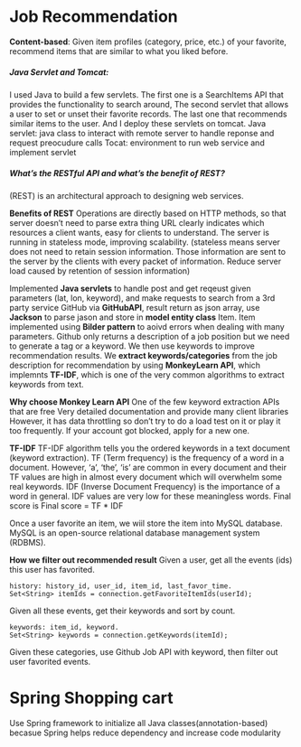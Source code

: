# Job Recommendation
**Content-based**: Given item profiles (category, price, etc.) of your favorite, recommend items that are similar to what you liked before. 

##### Java Servlet and Tomcat:
I used Java to build a few servlets. The first one is a SearchItems API that provides the functionality to search around, The second servlet that allows a user to set or unset their favorite records. The last one that recommends similar items to the user. And I deploy these servlets on tomcat.
Java servlet: java class to interact with remote server to handle reponse and request preocudure calls
Tocat: environment to run web service and implement servlet

##### What’s the RESTful API and what’s the benefit of REST?
(REST) is an architectural approach to designing web services. 

**Benefits of REST**
Operations are directly based on HTTP methods, so that server doesn’t need to parse extra thing
URL clearly indicates which resources a client wants, easy for clients to understand.
The server is running in stateless mode, improving scalability. (stateless means server does not need to retain session information. Those information are sent to the server by the clients with every packet of information. Reduce server load caused by retention of session information)

 Implemented **Java servlets** to handle post and get reqeust given parameters (lat, lon, keyword), and make requests to search from a 3rd party service GitHub via **GitHubAPI**, result return as json array, use **Jackson** to parse jason and store in **model entity class** Item. Item implemented using **Bilder pattern** to aoivd errors when dealing with many parameters. Github only returns a description of a job position but we need to generate a tag or a keyword. We then use keywords to improve recommendation results. We **extract keywords/categories** from the job description for recommendation by using **MonkeyLearn API**, which implemnts **TF-IDF**, which is one of the very common algorithms to extract keywords from text.

**Why choose Monkey Learn API**
One of the few keyword extraction APIs that are free
Very detailed documentation and provide many client libraries
However, it has data throttling so don’t try to do a load test on it or play it too frequently. If your account got blocked, apply for a new one. 

**TF-IDF**
TF-IDF algorithm tells you the ordered keywords in a text document (keyword extraction). TF (Term frequency) is the frequency of a word in a document. However, ‘a’, ‘the’, ‘is’ are common in every document and their TF values are high in almost every document which will overwhelm some real keywords.  IDF (Inverse Document Frequency) is the importance of a word in general. IDF values are very low for these meaningless words. Final score is 
Final score = TF * IDF

Once a user favorite an item, we wiil store the item into MySQL database. MySQL is an open-source relational database management system (RDBMS).

**How we filter out recommended result**
Given a user, get all the events (ids) this user has favorited.
```
history: history_id, user_id, item_id, last_favor_time.
Set<String> itemIds = connection.getFavoriteItemIds(userId);
```
Given all these events, get their keywords and sort by count.
```
keywords: item_id, keyword.
Set<String> keywords = connection.getKeywords(itemId);
```
Given these categories, use Github Job API with keyword, then filter out user favorited events.

# Spring Shopping cart
Use Spring framework to initialize all Java classes(annotation-based) becasue Spring helps reduce dependency and increase code modularity




